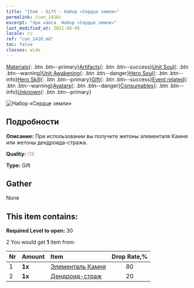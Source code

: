 ```yaml
---
title: "Item - Gift - Набор «Сердце земли»"
permalink: /con_1410/
excerpt: "Эра хаоса  Набор «Сердце земли»"
last_modified_at: 2021-05-05
locale: ru
ref: "con_1410.md"
toc: false
classes: wide
---
```

 [Materials](/ItemsRU/){: .btn .btn--primary}[Artifacts](/ItemsRU/Artifacts/){: .btn .btn--success}[Unit Soul](/ItemsRU/UnitSoul/){: .btn .btn--warning}[Unit Awakening](/ItemsRU/UnitAwakening/){: .btn .btn--danger}[Hero Soul](/ItemsRU/HeroSoul/){: .btn .btn--info}[Hero Skill](/ItemsRU/HeroSkill/){: .btn .btn--primary}[Gift](/ItemsRU/Gift/){: .btn .btn--success}[Event related](/ItemsRU/Events/){: .btn .btn--warning}[Avatars](/ItemsRU/Avatars/){: .btn .btn--danger}[Consumables](/ItemsRU/Consumables/){: .btn .btn--info}[Unknown](/ItemsRU/Unknown/){: .btn .btn--primary}

 ![Набор «Сердце земли»](/images/t/i_907024.png)

## Подробности
 **Описание:** При использовании вы получите жетоны элементаля Камня или жетоны дендроида-стража.

 **Quality:** <span style="color: #DA70D6">OK</span>

 **Type:** Gift

## Gather

  None

## This item contains:

 **Required Level to open:** 30

 2 You would get **1** item  from:

  | Nr | Amount |     Item    | Drop Rate,% |
  |:---|:-------|:------------|:---------:|
  | 1 |  **1x** | [Элементаль Камня](/ItemsRU/unt_266/) | 80 | 
  | 2 |  **1x** | [Дендроид-страж](/ItemsRU/unt_203/) | 20 | 
